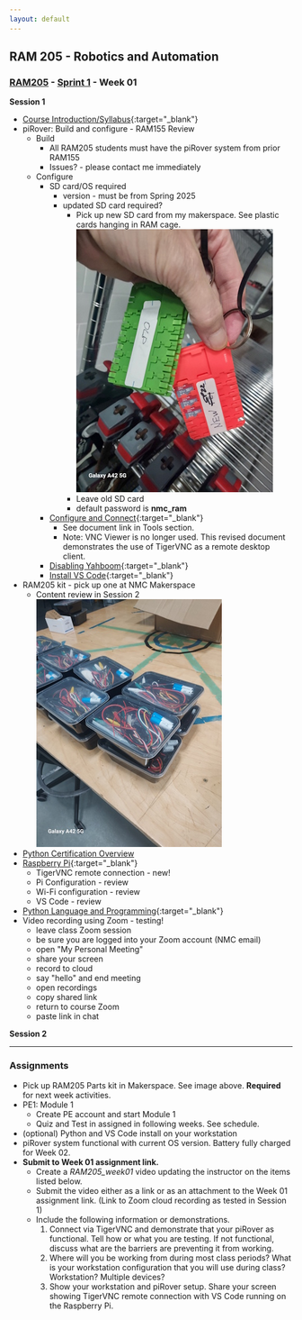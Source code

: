 ```yaml
---
layout: default
---
```


## RAM 205 - Robotics and Automation
### [RAM205](../../) - [Sprint 1](../) - Week 01

**Session 1**
- [Course Introduction/Syllabus](../../course_info/RAM205.Syllabus.pdf){:target="_blank"}
- piRover: Build and configure - RAM155 Review
  - Build
    - All RAM205 students must have the piRover system from prior RAM155
    - Issues? - please contact me immediately
  - Configure
    - SD card/OS required 
      - version - must be from Spring 2025
      - updated SD card required?
        - Pick up new SD card from my makerspace. See plastic cards hanging in RAM cage.
        ![Alt text](RAM155_sd_cards.jpg)
        - Leave old SD card
        - default password is **nmc_ram**
    - [Configure and Connect](https://k2controls.github.io/RAMcommon/remote_desktop/CreatingARemoteConnection.pdf){:target="_blank"}
      - See document link in Tools section. 
      - Note: VNC Viewer is no longer used. This revised document demonstrates the use of TigerVNC as a remote desktop client.
    - [Disabling Yahboom](DisablingYahboomBluetooth.pdf){:target="_blank"}
    - [Install VS Code](VisualStudioCodeGettingStarted.pdf){:target="_blank"}
- RAM205 kit - pick up one at NMC Makerspace
  - Content review in Session 2
![Alt text](RAM205_kits.jpg)
- [Python Certification Overview](../../course_info/python_cert)
- [Raspberry Pi](https://raspberrypi.com){:target="_blank"}
  - TigerVNC remote connection - new!
  - Pi Configuration - review
  - Wi-Fi configuration - review
  - VS Code - review
- [Python Language and Programming](PythonIntroduction.pdf){:target="_blank"}
- Video recording using Zoom - testing!
  - leave class Zoom session
  - be sure you are logged into your Zoom account (NMC email)
  - open "My Personal Meeting"
  - share your screen
  - record to cloud
  - say "hello" and end meeting
  - open recordings
  - copy shared link
  - return to course Zoom
  - paste link in chat
    
**Session 2**


<!-- 

- Status of Zoom recording?
- My tests
  - [local - video1437989670.mp4](__video1437989670.mp4)
  - [Cloud - https://nmc.zoom.us/rec/share/dPG2JdQd1PrKjTGkg-CoMR6vTOTE8pll0Ovui1PilPI1PEPPXT08OIP0UZnl0SPL.hMTnhak94264Cuo4](https://nmc.zoom.us/rec/share/dPG2JdQd1PrKjTGkg-CoMR6vTOTE8pll0Ovui1PilPI1PEPPXT08OIP0UZnl0SPL.hMTnhak94264Cuo4)

- [RAM205 Parts Kit](../../resources/RAM205_kit_BOM.pdf){:target="_blank"}
- [Stack Overflow 2024 Developer Survey](https://survey.stackoverflow.co/2024/){:target="_blank"}
- [Michigan's Hot 50](https://www.milmi.org/_docs/publications/Hot50_Statewide_2030.pdf){:target="_blank"}
- Demo: Python on workstation
  - [https://www.python.org/downloads/](https://www.python.org/downloads/){:target="_blank"}
  - [VS Code installation on workstation](https://code.visualstudio.com/Download){:target="_blank"}

- piRover - Creating a Remote Connection - see link in Tools
  - TigerVNC install
  - Hostname = piRover (no .local required?)
  - User = pi
  - Password - your password or nmc_ram if new SD card
  - Class report-out
- piRover configuration
  - Connecting to a Wi-Fi AP - see link in Tools section    
   -->
  <!-- Moved to W02 -->

  <!-- - Create workspace (folder/directory)
    - RAM205
    - use mkdir at terminal prompt
  - Demo: Python on Raspberry Pi
    - python --version
    - mkdir temp
    - cd temp
    - [User Blink](user_blink.py){:target="_blank"}
    - wget -O user_blink.py https://k2controls.github.io/piRover02/sprint1/week01/user_blink.py
    - python user_blink.py
  - Demo: VS Code edit and debug
    - "code ." to launch VS Code 
    - breakpoints
    - debug (F5)
    - step into (F11)
    - step over (F10)
    - Go to definition (F12)  
  - rm -r temp -->
    
<!-- 

- Circuit Analysis - A review
  - Voltage, Current, Resistance
  - Power
  - Series and Parallel
  - KVL and KCL
  - Meter use
  - Power transmission concepts -->


---

### Assignments
- Pick up RAM205 Parts kit in Makerspace. See image above. **Required** for next week activities.
- PE1: Module 1
  - Create PE account and start Module 1
  - Quiz and Test in assigned in following weeks. See schedule.
- (optional) Python and VS Code install on your workstation
- piRover system functional with current OS version. Battery fully charged for Week 02.
- **Submit to Week 01 assignment link.**
  - Create a *RAM205_week01* video updating the instructor on the items listed below.
  - Submit the video either as a link or as an attachment to the Week 01 assignment link. (Link to Zoom cloud recording as tested in Session 1)
  - Include the following information or demonstrations.
      1. Connect via TigerVNC and demonstrate that your piRover as functional. Tell how or what you are testing. If not functional, discuss what are the barriers are preventing it from working.
      2. Where will you be working from during most class periods? What is your workstation configuration that you will use during class? Workstation? Multiple devices?
      3. Show your workstation and piRover setup. Share your screen showing TigerVNC remote connection with VS Code running on the Raspberry Pi.
      
